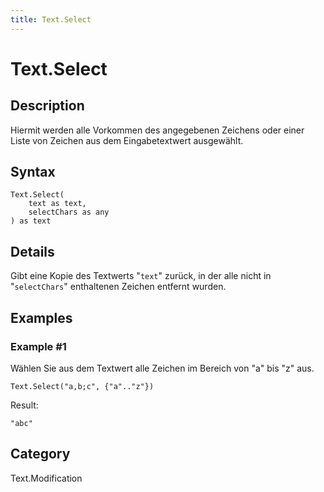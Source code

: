 ```yaml
---
title: Text.Select
---
```


# Text.Select


## Description

Hiermit werden alle Vorkommen des angegebenen Zeichens oder einer Liste von Zeichen aus dem Eingabetextwert ausgewählt.


## Syntax

```powerquery
Text.Select(
    text as text,
    selectChars as any
) as text
```


## Details

Gibt eine Kopie des Textwerts "<code>text</code>" zurück, in der alle nicht in "<code>selectChars</code>" enthaltenen Zeichen entfernt wurden.  


## Examples

### Example #1 
Wählen Sie aus dem Textwert alle Zeichen im Bereich von &#34;a&#34; bis &#34;z&#34; aus.
```powerquery
Text.Select("a,b;c", {"a".."z"})
```

Result: 
```powerquery
"abc"
```




## Category
Text.Modification
